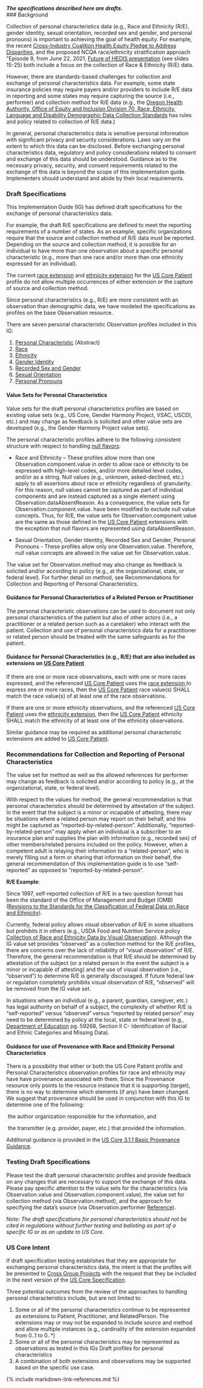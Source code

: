 <div class="stu-note">
<b><i>The specifications described here are drafts.</i></b>
</div>
### Background

Collection of personal characteristics data (e.g., Race and Ethnicity (R/E), gender identity, sexual orientation, recorded sex and gender, and personal pronouns) is important to achieving the goal of health equity. For example, the recent [Cross-Industry Coalition Health Equity Pledge to Address Disparities](https://www.businesswire.com/news/home/20211026005241/en/Cross-Industry-Coalition-of-Health-Care-Organizations-Sign-Health-Equity-Pledge-to-Address-Disparities), and the proposed NCQA race/ethnicity stratification approach "Episode 9, from June 22, 2021,  [Future of HEDIS presentation](https://www.ncqa.org/wp-content/uploads/2021/11/Overview-Memo-Health-Equity-Accreditation-Plus.pdf?utm_medium=email&utm_campaign=publiccomment&utm_source=sf&utm_term=20211109) (see slides 15-25) both include a focus on the collection of Race & Ethnicity (R/E) data.

However, there are standards-based challenges for collection and exchange of personal characteristics data.  For example, some state insurance policies may require payers and/or providers to include R/E data in reporting and some states may require capturing the source (i.e., performer) and collection method for R/E data (e.g., the [Oregon Health Authority, Office of Equity and Inclusion Division 70, Race, Ethnicity, Language and Disability Demographic Data Collection Standards]( https://www.oregon.gov/oha/OEI/Policies/Race-Ethnicity-Language-Disability-Data-Collection-Standards.pdf) has rules and policy related to collection of R/E data.)

In general, personal characteristics data is sensitive personal information with significant privacy and security considerations. Laws vary on the extent to which this data can be disclosed.  Before exchanging personal characteristics data, regulatory and policy considerations related to consent and exchange of this data should be understood. Guidance as to the necessary privacy, security, and consent requirements related to the exchange of this data is beyond the scope of this implementation guide. Implementers should understand and abide by their local requirements.

### Draft Specifications

This Implementation Guide (IG) has defined draft specifications for the exchange of personal characteristics data.

For example, the draft R/E specifications are defined to meet the reporting requirements of a number of states. As an example, specific organizations require that the source and collection method of R/E data must be reported. Depending on the source and collection method, it is possible for an individual to have more than one observation about a specific personal characteristic (e.g., more than one race and/or more than one ethnicity expressed for an individual).

The current [race extension]({{site.data.fhir.ver.uscore}}/StructureDefinition-us-core-race.html) and [ethnicity extension]({{site.data.fhir.ver.uscore}}StructureDefinition-us-core-ethnicity.html) for the [US Core Patient]({{site.data.fhir.ver.uscore}}/StructureDefinition-us-core-patient.html) profile do not allow multiple occurrences of either extension or the capture of source and collection method.

Since personal characteristics (e.g., R/E) are more consistent with an observation than demographic data, we have modeled the specifications as profiles on the base Observation resource.

There are seven personal characteristic Observation profiles included in this IG:

1. [Personal Characteristic](StructureDefinition-SDOHCC-ObservationPersonalCharacteristic.html) (Abstract)
2. [Race](StructureDefinition-SDOHCC-ObservationRaceOMB.html)
3. [Ethnicity](StructureDefinition-SDOHCC-ObservationEthnicityOMB.html)
4. [Gender Identity]( StructureDefinition-SDOHCC-ObservationGenderIdentity.html)
5. [Recorded Sex and Gender](StructureDefinition-SDOHCC-ObservationRecordedSexGender.html)
6. [Sexual Orientation](StructureDefinition-SDOHCC-ObservationSexualOrientation.html)
7. [Personal Pronouns]( StructureDefinition-SDOHCC-ObservationPersonalPronouns.html)

#### Value Sets for Personal Characteristics

Value sets for the draft personal characteristics profiles are based on existing value sets (e.g., US Core, Gender Harmony Project, VSAC, USCDI, etc.) and may change as feedback is solicited and other value sets are developed (e.g., the Gender Harmony Project value sets).

The personal characteristic profiles adhere to the following consistent structure with respect to handling [null flavors](https://www.hl7.org/fhir/v3/NullFlavor/cs.html):

* Race and Ethnicity – These profiles allow more than one Observation.component.value in order to allow race or ethnicity to be expressed with high-level codes, and/or more detailed level codes, and/or as a string. Null values (e.g., unknown, asked-declined, etc.) apply to all assertions about race or ethnicity regardless of granularity. For this reason, null values cannot be captured as part of individual components and are instead captured as a single element using Observation.dataAbsentReason. As a consequence, the value sets for Observation.component.value. have been modified to exclude null value concepts. Thus, for R/E, the value sets for Observation.component.value are the same as those defined in the [US Core Patient](http://hl7.org/fhir/us/core/StructureDefinition/us-core-patient) extensions with the exception that null flavors are represented using dataAbsentReason.

* Sexual Orientation, Gender Identity, Recorded Sex and Gender, Personal Pronouns - These profiles allow only one Observation.value. Therefore, null value concepts are allowed in the value set for Observation.value.

The value set for Observation.method may also change as feedback is solicited and/or according to policy (e.g., at the organizational, state, or federal level). For further detail on method, see Recommendations for Collection and Reporting of Personal Characteristics.

#### Guidance for Personal Characteristics of a Related Person or Practitioner

The personal characteristic observations can be used to document not only personal characteristics of the patient but also of other actors (i.e., a practitioner or a related person such as a caretaker) who interact with the patient. Collection and use of personal characteristics data for a practitioner or related person should be treated with the same safeguards as for the patient.

#### Guidance for Personal Characteristics (e.g., R/E) that are also included as extensions on [US Core Patient](http://hl7.org/fhir/us/core/StructureDefinition/us-core-patient)

If there are one or more race observations, each with one or more races expressed, and the referenced [US Core Patient](http://hl7.org/fhir/us/core/StructureDefinition/us-core-patient) uses the [race extension ](http://hl7.org/fhir/us/core/StructureDefinition-us-core-race.html) to express one or more races, then the [US Core Patient](http://hl7.org/fhir/us/core/StructureDefinition/us-core-patient) race value(s) SHALL match the race value(s) of at least one of the race observations.

If there are one or more ethnicity observations, and the referenced [US Core Patient](http://hl7.org/fhir/us/core/StructureDefinition/us-core-patient) uses the [ethnicity extension](http://hl7.org/fhir/us/core/StructureDefinition-us-core-ethnicity.html), then the [US Core Patient](http://hl7.org/fhir/us/core/StructureDefinition/us-core-patient) ethnicity SHALL match the ethnicity of at least one of the ethnicity observations.

Similar guidance may be required as additional personal characteristic extensions are added to [US Core Patient](http://hl7.org/fhir/us/core/StructureDefinition/us-core-patient).

### Recommendations for Collection and Reporting of Personal Characteristics

The value set for method as well as the allowed references for performer may change as feedback is solicited and/or according to policy (e.g., at the organizational, state, or federal level).

With respect to the values for method, the general recommendation is that personal characteristics should be determined by attestation of the subject. In the event that the subject is a minor or incapable of attesting, there may be situations where a related person may report on their behalf, and this might be captured as “reported-by-related-person”. Additionally, “reported-by-related-person” may apply when an individual is a subscriber to an insurance plan and supplies the plan with information (e.g., recorded sex) of other members/related persons included on the policy. However, when a competent adult is relaying their information to a “related-person”, who is merely filling out a form or sharing that information on their behalf, the general recommendation of this implementation guide is to use “self-reported” as opposed to “reported-by-related-person”.

**R/E Example**:

Since 1997, self-reported collection of R/E in a two question format has been the standard of the Office of Management and Budget (OMB) ([Revisions to the Standards for the Classification of Federal Data on Race and Ethnicity]( https://obamawhitehouse.archives.gov/omb/fedreg_1997standards)).

Currently, federal policy allows visual observation of R/E in some situations but prohibits it in others (e.g., USDA Food and Nutrition Service policy [Collection of Race and Ethnicity Data by Visual Observation](https://www.fns.usda.gov/cn/Race-and-Ethnicity-Data-Policy-Rescission)). Although the IG value set provides “observed” as a collection method for the R/E profiles, there are concerns over the lack of reliability of “visual observation” of R/E. Therefore, the general recommendation is that R/E should be determined by attestation of the subject (or a related person in the event the subject is a minor or incapable of attesting) and the use of visual observation (i.e., “observed”) to determine R/E is generally discouraged. If future federal law or regulation completely prohibits visual observation of R/E, “observed” will be removed from the IG value set.

In situations where an individual (e.g., a parent, guardian, caregiver, etc.) has legal authority on behalf of a subject, the complexity of whether R/E is “self-reported” versus “observed” versus “reported by related person” may need to be determined by policy at the local, state or federal level (e.g., [Department of Education](https://www.govinfo.gov/content/pkg/FR-2007-10-19/html/E7-20613.htm) pg. 59268, Section II C- Identification of Racial and Ethnic Categories and Missing Data).

#### Guidance for use of Provenance with Race and Ethnicity Personal Characteristics

There is a possibility that either or both the US Core Patient profile and Personal Characteristics observation profiles for race and ethnicity may have have provenance associated with them.  Since the Provenance resource only points to the resource instance that it is supporting (target), there is no way to determine which elements (if any) have been changed.  We suggest that provenance should be used in conjunction with this IG to determine one of the following:

​	the author organization responsible for the information, and

​	the transmitter (e.g. provider, payer, etc.) that provided the information.

Additional guidance is provided in the [US Core 3.1.1 Basic Provenance Guidance](http://hl7.org/fhir/us/core/STU3.1.1/basic-provenance.html).


### Testing Draft Specifications

Please test the draft personal characteristic profiles and provide feedback on any changes that are necessary to support the exchange of this data. Please pay specific attention to the value sets for the characteristics (via Observation.value and Observation.component.value), the value set for collection method (via Observation.method), and the approach for specifying the data’s source (via Observation.performer [Reference](https://www.hl7.org/fhir/references.html#Reference)).

*Note: The draft specifications for personal characteristics should not be cited in regulations without further testing and balloting as part of a specific IG or as an update to US Core.*

### US Core Intent

If draft specification testing establishes that they are appropriate for exchanging personal characteristics data, the intent is that the profiles will be presented to [Cross Group Projects](http://www.hl7.org/Special/committees/cgp/index.cfm) with the request that they be included in the next version of the [US Core Specification](http://hl7.org/fhir/us/core/).

Three potential outcomes from the review of the approaches to handling personal characteristics include, but are not limited to:

1. Some or all of the personal characteristics continue to be represented as extensions to Patient, Practitioner, and RelatedPerson. The extensions may or may not be expanded to include source and method and allow multiple instances (e.g., cardinality of the extension expanded from 0..1 to 0..*)
2. Some or all of the personal characteristics may be represented as observations as tested in this IGs Draft profiles for personal characteristics
3. A combination of both extensions and observations may be supported based on the specific use case.

{% include markdown-link-references.md %}